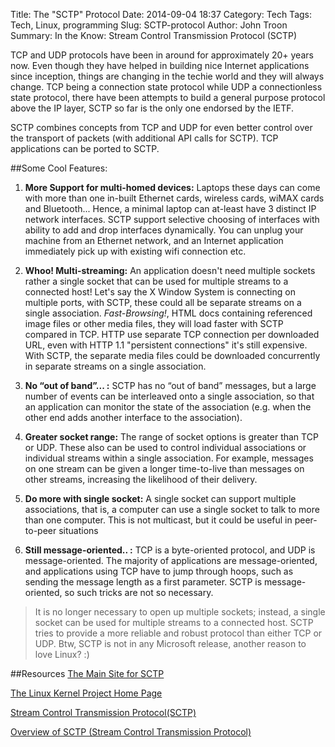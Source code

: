 Title: The "SCTP" Protocol
Date: 2014-09-04 18:37
Category: Tech
Tags: Tech, Linux, programming
Slug: SCTP-protocol
Author: John Troon
Summary: In the Know: Stream Control Transmission Protocol (SCTP)

TCP and UDP protocols have been in around for approximately 20+ years now. Even though they have helped in building nice Internet applications since inception, things are changing in the techie world and they will always change. TCP being a connection state protocol while UDP a connectionless state protocol, there have been attempts to build a general purpose protocol above the IP layer, SCTP so far is the only one endorsed by  the IETF.

SCTP combines concepts from TCP and UDP for even better control over the transport of packets (with additional API calls for SCTP). TCP applications can be ported to SCTP.

##Some Cool Features:

1. **More Support for multi-homed devices:** 
Laptops these days can come with more than one in-built Ethernet cards, wireless cards, wiMAX cards and Bluetooth... Hence, a minimal laptop can at-least have 3 distinct IP network interfaces. SCTP support selective choosing of interfaces with ability to add and drop interfaces dynamically. You can unplug your machine from an Ethernet network, and an Internet application immediately pick up with existing  wifi connection etc.

2. **Whoo! Multi-streaming:** 
An application doesn't need multiple sockets rather a single socket that can be used for multiple streams to a connected host! Let's say the X Window System is connecting on multiple ports, with SCTP, these could all be separate streams on a single association. *Fast-Browsing!*, HTML docs containing referenced image files or other media files, they will load faster with SCTP compared in TCP. HTTP use separate TCP connection per downloaded URL, even with HTTP 1.1 "persistent connections" it's still expensive. With SCTP, the separate media files could be downloaded concurrently in separate streams on a single association.

3. **No “out of band”... :** 
SCTP has no “out of band” messages, but a large number of events can be interleaved onto a single association, so that an application can monitor the state of the association (e.g. when the other end adds another interface to the association).

4. **Greater socket range:** 
The range of socket options is greater than TCP or UDP. These also can be used to control individual associations or individual streams
 within a single association. For example, messages on one stream can be given a longer time-to-live than messages on other streams, increasing the likelihood of their delivery.

5. **Do more with single socket:**
A single socket can support multiple associations, that is, a computer can use a single socket to talk to more than one computer. This is not multicast, but it could be useful in peer-to-peer situations

6. **Still message-oriented.. :** 
TCP is a byte-oriented protocol, and UDP is message-oriented. The majority of applications are message-oriented, and applications using TCP have to jump through hoops, such as sending the message length as a first parameter. SCTP is message-oriented, so such tricks are not so necessary.

> It is no longer necessary to open up multiple sockets; instead, a single socket can be used for multiple streams to a connected host. SCTP tries to provide a more reliable and robust protocol than either TCP or UDP. Btw, SCTP is not in any Microsoft release, another reason to love Linux? :)



##Resources
[The Main  Site for SCTP ](http://www.sctp.de)

[The Linux Kernel Project Home Page](https://lists.sourceforge.net/lists/listinfo/lksctp-developers)

[Stream Control Transmission Protocol(SCTP)](http://en.wikipedia.org/wiki/Stream_Control_Transmission_Protocol)

[Overview of SCTP (Stream Control Transmission Protocol)](http://www.slideshare.net/PeterREgli/overview-of-sctp-transport-protocol)







